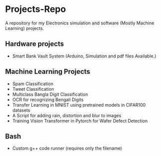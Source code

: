# Projects-Repo
A repository for my Electronics simulation and software (Mostly Machine Learning) projects.

## Hardware projects 
* Smart Bank Vault System (Arduino, Simulation and pdf files Available.)


## Machine Learning Projects 
* Spam Classification
* Tweet Classification 
* Multiclass Bangla Digit Classification
* OCR for recognizing Bengali Digits
* Transfer Learning in MNIST using pretrained models in CIFAR100 datasets
* A Script for adding rain, distortion and blur to images
* Training Vision Transformer in Pytorch for Wafer Defect Detection

## Bash
* Custom g++ code runner (requires only the filename)

